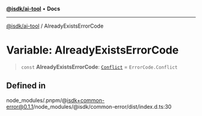 [**@isdk/ai-tool**](../README.md) • **Docs**

***

[@isdk/ai-tool](../globals.md) / AlreadyExistsErrorCode

# Variable: AlreadyExistsErrorCode

> `const` **AlreadyExistsErrorCode**: [`Conflict`](../enumerations/ErrorCode.md#conflict) = `ErrorCode.Conflict`

## Defined in

node\_modules/.pnpm/@isdk+common-error@0.1.1/node\_modules/@isdk/common-error/dist/index.d.ts:30
